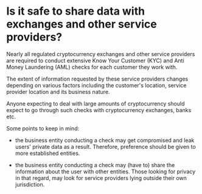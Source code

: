 # Is it safe to share data with exchanges and other service providers?

Nearly all regulated cryptocurrency exchanges and other service providers are required to conduct extensive Know Your Customer (KYC) and Anti Money Laundering (AML) checks for each customer they work with.

The extent of information requested by these service providers changes depending on various factors including the customer's location, service provider location and its business nature.

Anyone expecting to deal with large amounts of cryptocurrency should expect to go through such checks with cryptocurrency exchanges, banks etc.

Some points to keep in mind:

- the business entity conducting a check may get compromised and leak users' private data as a result. Therefore, preference should be given to more established entities.

- the business entity conducting a check may (have to) share the information about the user with other entities. Those looking for privacy in that regard, may look for service providers lying outside their own jurisdiction.